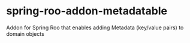 spring-roo-addon-metadatable
============================

Addon for Spring Roo that enables adding Metadata (key/value pairs) to domain objects 